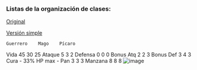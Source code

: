 ### Listas de la organización de clases: 
[Original](https://checkvist.com/checklists/894938)

[Versión simple](https://checkvist.com/checklists/894965)

	Guerrero	Mago	Pícaro
Vida	45	30	25
Ataque	5	3	2
Defensa	0	0	0
Bonus Atq	2	2	3
Bonus Def	3	4	3
Cura	-	33% HP max	-
Pan	3	3	3
Manzana	8	8	8
![image](https://github.com/gastbr/DAW.PRO.2.ProyectoRoguelike/assets/71907959/31a0e166-b29a-41b5-8e47-3e320f69d38a)
